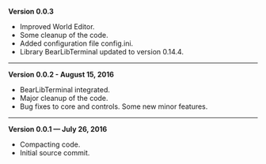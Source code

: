 

   **Version 0.0.3**

 - Improved World Editor.
 - Some cleanup of the code.
 - Added configuration file config.ini.
 - Library BearLibTerminal updated to version 0.14.4.
 
---


   **Version 0.0.2 - August 15, 2016**

 - BearLibTerminal integrated.
 - Major cleanup of the code.
 - Bug fixes to core and controls. Some new minor features.

---


   **Version 0.0.1 — July 26, 2016**

 - Compacting code.
 - Initial source commit.


